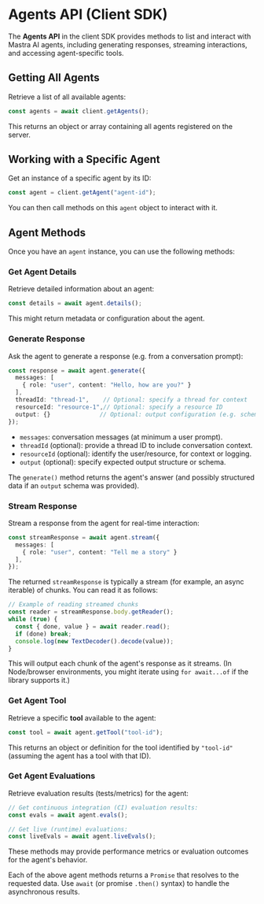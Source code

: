 # Agents API (Client SDK)

The **Agents API** in the client SDK provides methods to list and interact with Mastra AI agents, including generating responses, streaming interactions, and accessing agent-specific tools.

## Getting All Agents

Retrieve a list of all available agents:

```ts
const agents = await client.getAgents();
```

This returns an object or array containing all agents registered on the server.

## Working with a Specific Agent

Get an instance of a specific agent by its ID:

```ts
const agent = client.getAgent("agent-id");
```

You can then call methods on this `agent` object to interact with it.

## Agent Methods

Once you have an `agent` instance, you can use the following methods:

### Get Agent Details

Retrieve detailed information about an agent:

```ts
const details = await agent.details();
```

This might return metadata or configuration about the agent.

### Generate Response

Ask the agent to generate a response (e.g. from a conversation prompt):

```ts
const response = await agent.generate({
  messages: [
    { role: "user", content: "Hello, how are you?" }
  ],
  threadId: "thread-1",    // Optional: specify a thread for context
  resourceId: "resource-1",// Optional: specify a resource ID
  output: {}              // Optional: output configuration (e.g. schema)
});
```

- `messages`: conversation messages (at minimum a user prompt).
- `threadId` (optional): provide a thread ID to include conversation context.
- `resourceId` (optional): identify the user/resource, for context or logging.
- `output` (optional): specify expected output structure or schema.

The `generate()` method returns the agent's answer (and possibly structured data if an `output` schema was provided).

### Stream Response

Stream a response from the agent for real-time interaction:

```ts
const streamResponse = await agent.stream({
  messages: [
    { role: "user", content: "Tell me a story" }
  ],
});
```

The returned `streamResponse` is typically a stream (for example, an async iterable) of chunks. You can read it as follows:

```ts
// Example of reading streamed chunks
const reader = streamResponse.body.getReader();
while (true) {
  const { done, value } = await reader.read();
  if (done) break;
  console.log(new TextDecoder().decode(value));
}
```

This will output each chunk of the agent's response as it streams. (In Node/browser environments, you might iterate using `for await...of` if the library supports it.)

### Get Agent Tool

Retrieve a specific **tool** available to the agent:

```ts
const tool = await agent.getTool("tool-id");
```

This returns an object or definition for the tool identified by `"tool-id"` (assuming the agent has a tool with that ID).

### Get Agent Evaluations

Retrieve evaluation results (tests/metrics) for the agent:

```ts
// Get continuous integration (CI) evaluation results:
const evals = await agent.evals();

// Get live (runtime) evaluations:
const liveEvals = await agent.liveEvals();
```

These methods may provide performance metrics or evaluation outcomes for the agent's behavior.

Each of the above agent methods returns a `Promise` that resolves to the requested data. Use `await` (or promise `.then()` syntax) to handle the asynchronous results.
